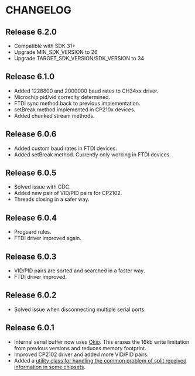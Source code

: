 CHANGELOG
=========

Release 6.2.0
--------------------------------------
- Compatible with SDK 31+
- Upgrade MIN_SDK_VERSION to 26
- Upgrade TARGET_SDK_VERSION/SDK_VERSION to 34

Release 6.1.0
--------------------------------------
- Added 1228800 and 2000000 baud rates to CH34xx driver.
- Microchip pid/vid correclty determined.
- FTDI sync method back to previous implementation.
- setBreak method implemented in CP210x devices.
- Added chunked stream methods.

Release 6.0.6
--------------------------------------
- Added custom baud rates in FTDI devices.
- Added setBreak method. Currently only working in FTDI devices.

Release 6.0.5
--------------------------------------
- Solved issue with CDC.
- Added new pair of VID/PID pairs for CP2102.
- Threads closing in a safer way.

Release 6.0.4
--------------------------------------
- Proguard rules.
- FTDI driver improved again.

Release 6.0.3
--------------------------------------
- VID/PID pairs are sorted and searched in a faster way.
- FTDI driver improved.

Release 6.0.2
--------------------------------------
- Solved issue when disconnecting multiple serial ports.

Release 6.0.1
--------------------------------------
- Internal serial buffer now uses [Okio](https://github.com/square/okio). This erases the 16kb write
limitation from previous versions and reduces memory footprint.
- Improved CP2102 driver and added more VID/PID pairs.
- Added a [utility class for handling the common problem of split received information in some chipsets](https://github.com/felHR85/UsbSerial/blob/master/usbserial/src/main/java/com/felhr/utils/ProtocolBuffer.java).

